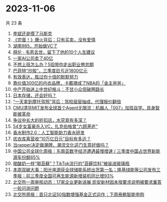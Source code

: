 # 2023-11-06

共 23 条

<!-- BEGIN 36KR -->
<!-- 最后更新时间 2023-11-06 01:02:33 +0800 -->
1. [李斌还是摸了马斯克](https://36kr.com/p/2503752255547273)
1. [《完蛋！》爆火背后：只有买卖，没有爱情](https://36kr.com/p/2503697799931785)
1. [湖南985，开始做VC了](https://36kr.com/p/2503722013566851)
1. [拜伦 · 韦恩去世，留下了他的10个人生建议](https://36kr.com/p/2503458143675777)
1. [一家AI公司卖了40亿](https://36kr.com/p/2503690224478082)
1. [不想上班怎么办？5招带你走出职业倦怠期](https://36kr.com/p/2466845854717827)
1. [巴菲特“炒股”，三季度巨亏近1800亿元](https://36kr.com/p/2504871844423553)
1. [有效表达，胜过你十倍的默默努力](https://36kr.com/p/2504020630365574)
1. [靠价值300亿的内衣品牌，卡戴珊成了NBA的「金主爸爸」](https://36kr.com/p/2503883347944833)
1. [中产开始迷上中世纪格斗：不甘小众但破圈路长](https://36kr.com/p/2503985152157575)
1. [日本存储，还会好吗？](https://36kr.com/p/2504694404228481)
1. [“一天拿到摩托驾照”背后：驾校层层抽成、代理报价翻倍](https://36kr.com/p/2503980016788872)
1. [CMU清华MIT发布全球首个Agent无限流：机器人「007」加班自学、具身智能被革命](https://36kr.com/p/2503597870245250)
1. [争议中长大的折扣店，水究竟有多深？](https://36kr.com/p/2504688483985281)
1. [54岁女富豪杀入VC，扎克伯格曾“六顾茅庐”](https://36kr.com/p/2504793361507718)
1. [香水制作2.0：人工智能助力香水研发](https://36kr.com/p/2469999267501956)
1. [优衣库离营收“10万亿日元”目标有多远？](https://36kr.com/p/2503246581556608)
1. [当rapper决定做潮牌，潮流文化这门生意好做吗？](https://36kr.com/p/2504006420735368)
1. [中国公司全球化周报｜东南亚数字经济遭遇最慢增速 / 三季度中国占世界新能源车份额65%](https://36kr.com/p/2503564111325064)
1. [喝酸奶一样“喝苔藓”？TikTok流行的“苔藓饮料”被装进玻璃瓶](https://36kr.com/p/2504679660709763)
1. [本周双碳大事：阳光电源获全球储能系统出货第一名；隆基绿能等公司发布三季报；前三季度全国可再生能源新增装机同比增93%](https://36kr.com/p/2504979561785221)
1. [北交所一周审核动态：17家企业更新进展 凯安新材因未按要求说明被要求重答一轮问询问题](https://36kr.com/p/2503975380657538)
1. [北交所周报：首只北证50指数增强基金正式运作；下周泰鹏智能申购](https://36kr.com/p/2503776097804420)
<!-- END 36KR -->